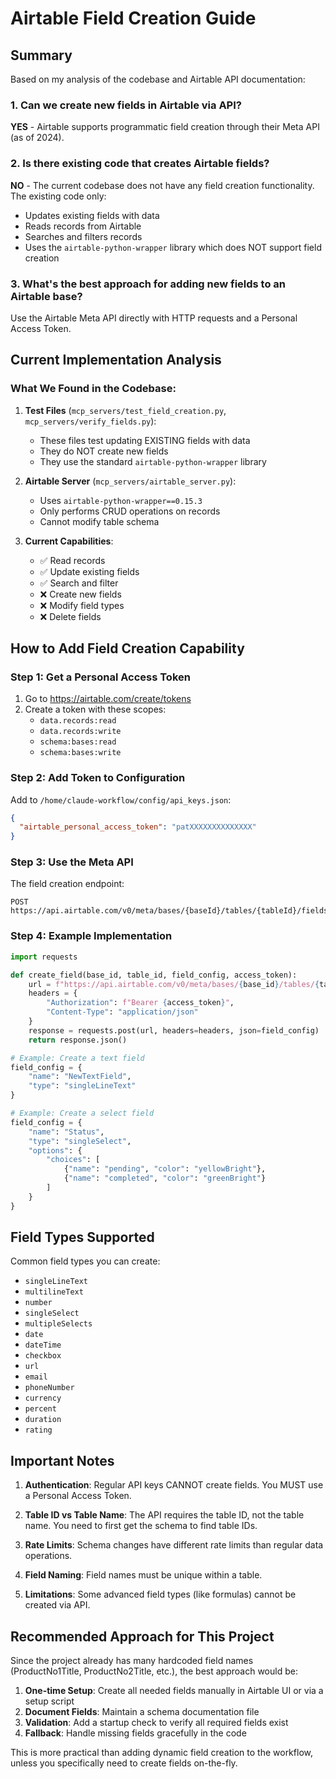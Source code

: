 # Airtable Field Creation Guide

## Summary

Based on my analysis of the codebase and Airtable API documentation:

### 1. **Can we create new fields in Airtable via API?**
**YES** - Airtable supports programmatic field creation through their Meta API (as of 2024).

### 2. **Is there existing code that creates Airtable fields?**
**NO** - The current codebase does not have any field creation functionality. The existing code only:
- Updates existing fields with data
- Reads records from Airtable
- Searches and filters records
- Uses the `airtable-python-wrapper` library which does NOT support field creation

### 3. **What's the best approach for adding new fields to an Airtable base?**
Use the Airtable Meta API directly with HTTP requests and a Personal Access Token.

## Current Implementation Analysis

### What We Found in the Codebase:

1. **Test Files** (`mcp_servers/test_field_creation.py`, `mcp_servers/verify_fields.py`):
   - These files test updating EXISTING fields with data
   - They do NOT create new fields
   - They use the standard `airtable-python-wrapper` library

2. **Airtable Server** (`mcp_servers/airtable_server.py`):
   - Uses `airtable-python-wrapper==0.15.3`
   - Only performs CRUD operations on records
   - Cannot modify table schema

3. **Current Capabilities**:
   - ✅ Read records
   - ✅ Update existing fields
   - ✅ Search and filter
   - ❌ Create new fields
   - ❌ Modify field types
   - ❌ Delete fields

## How to Add Field Creation Capability

### Step 1: Get a Personal Access Token

1. Go to https://airtable.com/create/tokens
2. Create a token with these scopes:
   - `data.records:read`
   - `data.records:write`
   - `schema:bases:read`
   - `schema:bases:write`

### Step 2: Add Token to Configuration

Add to `/home/claude-workflow/config/api_keys.json`:
```json
{
  "airtable_personal_access_token": "patXXXXXXXXXXXXXX"
}
```

### Step 3: Use the Meta API

The field creation endpoint:
```
POST https://api.airtable.com/v0/meta/bases/{baseId}/tables/{tableId}/fields
```

### Step 4: Example Implementation

```python
import requests

def create_field(base_id, table_id, field_config, access_token):
    url = f"https://api.airtable.com/v0/meta/bases/{base_id}/tables/{table_id}/fields"
    headers = {
        "Authorization": f"Bearer {access_token}",
        "Content-Type": "application/json"
    }
    response = requests.post(url, headers=headers, json=field_config)
    return response.json()

# Example: Create a text field
field_config = {
    "name": "NewTextField",
    "type": "singleLineText"
}

# Example: Create a select field
field_config = {
    "name": "Status",
    "type": "singleSelect",
    "options": {
        "choices": [
            {"name": "pending", "color": "yellowBright"},
            {"name": "completed", "color": "greenBright"}
        ]
    }
}
```

## Field Types Supported

Common field types you can create:
- `singleLineText`
- `multilineText`
- `number`
- `singleSelect`
- `multipleSelects`
- `date`
- `dateTime`
- `checkbox`
- `url`
- `email`
- `phoneNumber`
- `currency`
- `percent`
- `duration`
- `rating`

## Important Notes

1. **Authentication**: Regular API keys CANNOT create fields. You MUST use a Personal Access Token.

2. **Table ID vs Table Name**: The API requires the table ID, not the table name. You need to first get the schema to find table IDs.

3. **Rate Limits**: Schema changes have different rate limits than regular data operations.

4. **Field Naming**: Field names must be unique within a table.

5. **Limitations**: Some advanced field types (like formulas) cannot be created via API.

## Recommended Approach for This Project

Since the project already has many hardcoded field names (ProductNo1Title, ProductNo2Title, etc.), the best approach would be:

1. **One-time Setup**: Create all needed fields manually in Airtable UI or via a setup script
2. **Document Fields**: Maintain a schema documentation file
3. **Validation**: Add a startup check to verify all required fields exist
4. **Fallback**: Handle missing fields gracefully in the code

This is more practical than adding dynamic field creation to the workflow, unless you specifically need to create fields on-the-fly.